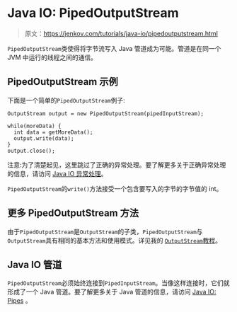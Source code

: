 # Java IO: PipedOutputStream

> 原文：<https://jenkov.com/tutorials/java-io/pipedoutputstream.html>

`PipedOutputStream`类使得将字节流写入 Java 管道成为可能。管道是在同一个 JVM 中运行的线程之间的通信。

## PipedOutputStream 示例

下面是一个简单的`PipedOutputStream`例子:

```
OutputStream output = new PipedOutputStream(pipedInputStream);

while(moreData) {
  int data = getMoreData();
  output.write(data);
}
output.close();

```

注意:为了清楚起见，这里跳过了正确的异常处理。要了解更多关于正确异常处理的信息，请访问 [Java IO 异常处理](io-exception-handling.html)。

`PipedOutputStream`的`write()`方法接受一个包含要写入的字节的字节值的 int。

## 更多 PipedOutputStream 方法

由于`PipedOutputStream`是`OutputStream`的子类，`PipedOutputStream`与`OutputStream`具有相同的基本方法和使用模式。详见我的 [`OutputStream`教程](outputstream.html)。

## Java IO 管道

`PipedOutputStream`必须始终连接到`PipedInputStream`。当像这样连接时，它们就形成了一个 Java 管道。要了解更多关于 Java 管道的信息，请访问 [Java IO: Pipes](pipes.html) 。